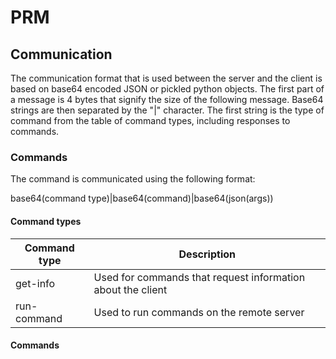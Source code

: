 # PRM

## Communication

The communication format that is used between the server and the client
is based on base64 encoded JSON or pickled python objects.  The first
part of a message is 4 bytes that signify the size of the following
message.  Base64 strings are then separated by the "|" character.
The first string is the type of command from the table of command types,
including responses to commands.

### Commands

The command is communicated using the following format:

base64(command type)|base64(command)|base64(json(args))

#### Command types

| Command type | Description |
| ------------ | ----------- |
| get-info | Used for commands that request information about the client |
| run-command | Used to run commands on the remote server |


#### Commands

